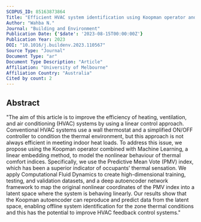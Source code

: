 ```yaml
---
SCOPUS_ID: 85163873864
Title: "Efficient HVAC system identification using Koopman operator and machine learning for thermal comfort optimisation"
Author: "Wahba N."
Journal: "Building and Environment"
Publication Date: {'$date': '2023-08-15T00:00:00Z'}
Publication Year: 2023
DOI: "10.1016/j.buildenv.2023.110567"
Source Type: "Journal"
Document Type: "ar"
Document Type Description: "Article"
Affiliation: "University of Melbourne"
Affiliation Country: "Australia"
Cited by count: 2
---
```


## Abstract
"The aim of this article is to improve the efficiency of heating, ventilation, and air conditioning (HVAC) systems by using a linear control approach. Conventional HVAC systems use a wall thermostat and a simplified ON/OFF controller to condition the thermal environment, but this approach is not always efficient in meeting indoor heat loads. To address this issue, we propose using the Koopman operator combined with Machine Learning, a linear embedding method, to model the nonlinear behaviour of thermal comfort indices. Specifically, we use the Predictive Mean Vote (PMV) index, which has been a superior indicator of occupants’ thermal sensation. We apply Computational Fluid Dynamics to create high-dimensional training, testing, and validation datasets, and a deep autoencoder network framework to map the original nonlinear coordinates of the PMV index into a latent space where the system is behaving linearly. Our results show that the Koopman autoencoder can reproduce and predict data from the latent space, enabling offline system identification for the zone thermal conditions and this has the potential to improve HVAC feedback control systems."
